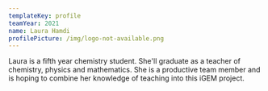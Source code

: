 ```yaml
---
templateKey: profile
teamYear: 2021
name: Laura Hamdi
profilePicture: /img/logo-not-available.png
---
```

Laura is a fifth year chemistry student. She'll graduate as a teacher of chemistry, physics and mathematics. She is a productive team member and is hoping to combine her knowledge of teaching into this iGEM project.
